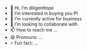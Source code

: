 - 👋 Hi, I’m diligenttope
- 👀 I’m interested in buying you PI
- 🌱 I’m currently active for business 
- 💞️ I’m looking to collaborate with
- 📫 How to reach me ...
- 😄 Pronouns: ...
- ⚡ Fun fact: ...

<!---
digent1/digent1 is a ✨ special ✨ repository because its `README.md` (this file) appears on your GitHub profile.
You can click the Preview link to take a look at your changes.
--->
